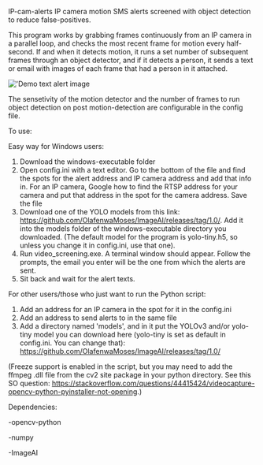 
IP-cam-alerts
IP camera motion SMS alerts screened with object detection to reduce false-positives.

This program works by grabbing frames continuously from an IP camera in a parallel loop, and checks the most recent frame for motion every half-second. If and when it detects motion, it runs a set number of subsequent frames through an object detector, and if it detects a person, it sends a text or email with images of each frame that had a person in it attached.

!['Demo text alert image](https://github.com/renderedSafe/IP-cam-alerts/blob/master/Screenshot_20190105-223219.png?raw=true)

The sensetivity of the motion detector and the number of frames to run object detection on post motion-detection are configurable in the config file.

To use:

Easy way for Windows users:

1. Download the windows-executable folder
2. Open config.ini with a text editor. Go to the bottom of the file and find the spots for the alert address and IP camera address and add that info in. For an IP camera, Google how to find the RTSP address for your camera and put that address in the spot for the camera address. Save the file
3. Download one of the YOLO models from this link: https://github.com/OlafenwaMoses/ImageAI/releases/tag/1.0/. Add it into the models folder of the windows-executable directory you downloaded. (The default model for the program is yolo-tiny.h5, so unless you change it in config.ini, use that one).
4. Run video_screening.exe. A terminal window should appear. Follow the prompts, the email you enter will be the one from which the alerts are sent. 
5. Sit back and wait for the alert texts. 


For other users/those who just want to run the Python script:

1. Add an address for an IP camera in the spot for it in the config.ini
2. Add an address to send alerts to in the same file
3. Add a directory named 'models', and in it put the YOLOv3 and/or yolo-tiny model you can download here (yolo-tiny is set as default in config.ini. You can change that): https://github.com/OlafenwaMoses/ImageAI/releases/tag/1.0/

(Freeze support is enabled in the script, but you may need to add the ffmpeg .dll file from the cv2 site package in your python directory. See this SO question: https://stackoverflow.com/questions/44415424/videocapture-opencv-python-pyinstaller-not-opening.)


Dependencies:

-opencv-python

-numpy

-ImageAI

